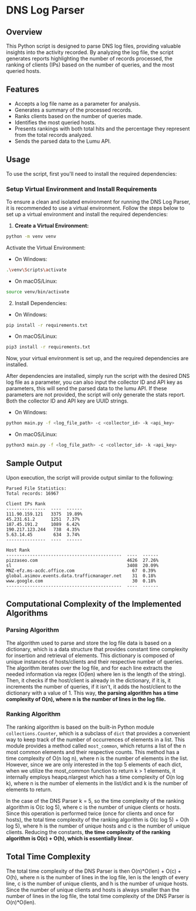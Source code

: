 # DNS Log Parser

## Overview

This Python script is designed to parse DNS log files, providing valuable insights into the activity recorded. By analyzing the log file, the script generates reports highlighting the number of records processed, the ranking of clients (IPs) based on the number of queries, and the most queried hosts.

## Features

- Accepts a log file name as a parameter for analysis.
- Generates a summary of the processed records.
- Ranks clients based on the number of queries made.
- Identifies the most queried hosts.
- Presents rankings with both total hits and the percentage they represent from the total records analyzed.
- Sends the parsed data to the Lumu API.

## Usage

To use the script, first you'll need to install the required dependencies:

### Setup Virtual Environment and Install Requirements

To ensure a clean and isolated environment for running the DNS Log Parser, it is recommended to use a virtual environment. Follow the steps below to set up a virtual environment and install the required dependencies:

1. **Create a Virtual Environment:**
```bash
python -m venv venv
```

Activate the Virtual Environment:

- On Windows:
```bash
.\venv\Scripts\activate
```

- On macOS/Linux:
```bash
source venv/bin/activate
```

2. Install Dependencies:
- On Windows:
```bash
pip install -r requirements.txt
```

- On macOS/Linux:
```bash
pip3 install -r requirements.txt
```

Now, your virtual environment is set up, and the required dependencies are installed.

After dependencies are installed, simply run the script with the desired DNS log file as a parameter, you can also input the collector ID and API key as parameters, this will send the parsed data to the lumu API. If these parameters are not provided, the script will only generate the stats report. Both the collector ID and API key are UUID strings.

- On Windows:
```bash
python main.py -f <log_file_path> -c <collector_id> -k <api_key>
```

- On macOS/Linux:
```bash
python3 main.py -f <log_file_path> -c <collector_id> -k <api_key>
```

## Sample Output
Upon execution, the script will provide output similar to the following:

```
Parsed File Statistics:
Total records: 16967

Client IPs Rank
---------------  ----  ------
111.90.159.121   3375  19.89%
45.231.61.2      1251  7.37%
187.45.191.2     1089  6.42%
190.217.123.244   738  4.35%
5.63.14.45        634  3.74%
---------------  ----  ------

Host Rank
--------------------------------------------  ----  ------
pizzaseo.com                                  4626  27.26%
sl                                            3408  20.09%
MNZ-efz.ms-acdc.office.com                      67  0.39%
global.asimov.events.data.trafficmanager.net    31  0.18%
www.google.com                                  30  0.18%
--------------------------------------------  ----  ------
```

## Computational Complexity of the Implemented Algorithms

### Parsing Algorithm
The algorithm used to parse and store the log file data is based on a dictionary, which is a data structure that provides constant time complexity for insertion and retrieval of elements. This dictionary is composed of unique instances of hosts/clients and their respective number of queries. The algorithm iterates over the log file, and for each line extracts the needed information via regex (O(len) where len is the length of the string). Then, it checks if the host/client is already in the dictionary, if it is, it increments the number of queries, if it isn't, it adds the host/client to the dictionary with a value of 1. This way, **the parsing algorithm has a time complexity of O(n), where n is the number of lines in the log file.**

### Ranking Algorithm
The ranking algorithm is based on the built-in Python module `collections.Counter`, which is a subclass of `dict` that provides a convenient way to keep track of the number of occurrences of elements in a list. This module provides a method called `most_common`, which returns a list of the n most common elements and their respective counts. This method has a time complexity of O(n log n), where n is the number of elements in the list. However, since we are only interested in the top 5 elements of each dict, when we utilize the most_common function to return k > 1 elements, it internally employs heapq.nlargest which has a time complexity of O(n log k), where n is the number of elements in the list/dict and k is the number of elements to return.

In the case of the DNS Parser k = 5, so the time complexity of the ranking algorithm is O(c log 5), where c is the number of unique clients or hosts. Since this operation is performed twice (once for clients and once for hosts), the total time complexity of the ranking algorithm is O(c log 5) + O(h log 5), where h is the number of unique hosts and c is the number of unique clients. Reducing the constants, **the time complexity of the ranking algorithm is O(c) + O(h), which is essentially linear**.

## Total Time Complexity
The total time complexity of the DNS Parser is then O(n)\*O(len) + O(c) + O(h), where n is the number of lines in the log file, len is the length of every line, c is the number of unique clients, and h is the number of unique hosts. Since the number of unique clients and hosts is always smaller than the number of lines in the log file, the total time complexity of the DNS Parser is O(n)\*O(len).